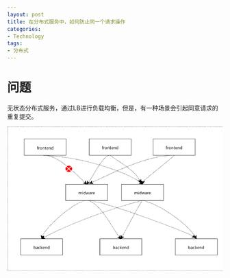 ```yaml
---
layout: post
title: 在分布式服务中，如何防止同一个请求操作
categories:
- Technology
tags:
- 分布式
---
```


# 问题

无状态分布式服务，通过LB进行负载均衡，但是，有一种场景会引起同意请求的重复提交。

![](/images/distributed-service.png)
